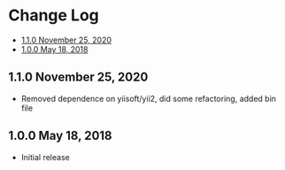 # Change Log

- [1.1.0 November 25, 2020](#110-november-25-2020)
- [1.0.0 May 18, 2018](#100-may-18-2018)

## 1.1.0 November 25, 2020

- Removed dependence on yiisoft/yii2, did some refactoring, added bin file

## 1.0.0 May 18, 2018

- Initial release

